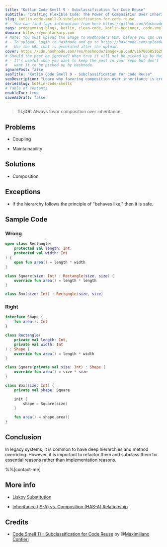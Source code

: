 ```yaml
---
title: "Kotlin Code Smell 9 - Subclassification for Code Reuse"
subtitle: "Crafting Flexible Code: The Power of Composition Over Inheritance"
slug: kotlin-code-smell-9-subclassification-for-code-reuse
# - You can find tags information from here https://github.com/Hashnode/support/blob/main/misc/tags.json
tags: programming-blogs, kotlin, clean-code, kotlin-beginner, code-smell-1
domain: https://yonatankarp.com
# Note: You must upload the image to Hashnode's CDN, before you can use it here.
# - To upload, Login to Hashnode and go to https://hashnode.com/uploader
#   Use the URL that is generated after the upload.
cover: https://cdn.hashnode.com/res/hashnode/image/upload/v1670058516294/akzymQD_J.jpeg
# Should the post be ignored? When true it will not be picked up by Hashnode.
# - It's useful when you want to keep the post in your repo but don't
#   want it to be picked up by Hashnode.
ignorePost: false
seoTitle: "Kotlin Code Smell 9 - Subclassification for Code Reuse"
seoDescription: "Learn why favoring composition over inheritance is crucial for code reuse. Refactor legacy systems for maintainability and reduced coupling."
seriesSlug: kotlin-code-smells
# Table of contents
enableToc: true
saveAsDraft: false
---
```


> **TL;DR:** Always favor composition over inheritance.

## Problems

* Coupling
    
* Maintainability
    

## Solutions

* Composition
    

## Exceptions

* If the hierarchy follows the principle of "behaves like," then it is safe.
    

## Sample Code

### Wrong

```kotlin
open class Rectangle(
    protected val length: Int,
    protected val width: Int
) {
    open fun area() = length * width
}

class Square(size: Int) : Rectangle(size, size) {
    override fun area() = length * length
}

class Box(size: Int) : Rectangle(size, size)
```

### Right

```kotlin
interface Shape {
    fun area(): Int
}

class Rectangle(
    private val length: Int,
    private val width: Int
) : Shape {
    override fun area() = length * width
}

class Square(private val size: Int) : Shape {
    override fun area() = size * size
}

class Box(size: Int) {
    private val shape: Square

    init {
        shape = Square(size)
    }

    fun area() = shape.area()
}
```

## Conclusion

In legacy systems, it is common to have deep hierarchies and method overriding. However, it is important to refactor them and subclass them for essential reasons rather than implementation reasons.

%%[contact-me]

## More info

* [Liskov Substitution](https://en.wikipedia.org/wiki/Liskov_substitution_principle)
    
* [Inheritance (IS-A) vs. Composition (HAS-A) Relationship](https://www.w3resource.com/java-tutorial/inheritance-composition-relationship.php)
    

## Credits

* [Code Smell 11 - Subclassification for Code Reuse](https://maximilianocontieri.com/code-smell-11-subclassification-for-code-reuse) by @[Maximiliano Contieri](@mcsee)
